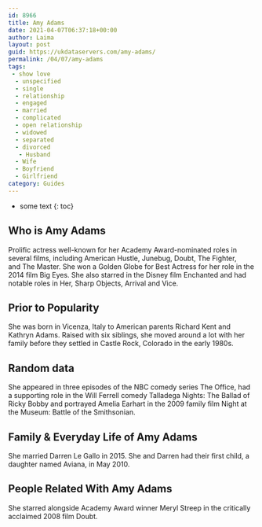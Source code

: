 ```yaml
---
id: 8966
title: Amy Adams
date: 2021-04-07T06:37:18+00:00
author: Laima
layout: post
guid: https://ukdataservers.com/amy-adams/
permalink: /04/07/amy-adams
tags:
 - show love
  - unspecified
  - single
  - relationship
  - engaged
  - married
  - complicated
  - open relationship
  - widowed
  - separated
  - divorced
   - Husband
  - Wife
  - Boyfriend
  - Girlfriend
category: Guides
---
```


* some text
{: toc}


## Who is Amy Adams
                  
                  
                  
Prolific actress well-known for her Academy Award-nominated roles in several films, including American Hustle, Junebug, Doubt, The Fighter, and The Master. She won a Golden Globe for Best Actress for her role in the 2014 film Big Eyes. She also starred in the Disney film Enchanted and had notable roles in Her, Sharp Objects, Arrival and Vice.  
                  
              
            
              
            
                
                
                
## Prior to Popularity
                  
                  
                  
She was born in Vicenza, Italy to American parents Richard Kent and Kathryn Adams. Raised with six siblings, she moved around a lot with her family before they settled in Castle Rock, Colorado in the early 1980s. 
                  
              
            
              
            
                
                
                
## Random data
                  
                  
                  
She appeared in three episodes of the NBC comedy series The Office, had a supporting role in the Will Ferrell comedy Talladega Nights: The Ballad of Ricky Bobby and portrayed Amelia Earhart in the 2009 family film Night at the Museum: Battle of the Smithsonian. 
                  
              
            
              
            
                
                
                
## Family & Everyday Life of Amy Adams
                  
                  
                  
She married Darren Le Gallo in 2015. She and Darren had their first child, a daughter named Aviana, in May 2010. 
                  
              
            
              
            
                
                
                
## People Related With Amy Adams
                  
                  
                  
She starred alongside Academy Award winner Meryl Streep in the critically acclaimed 2008 film Doubt.
                  
              
            
              
            
                
              
            
              
              
            
            
              
            
          
          
          